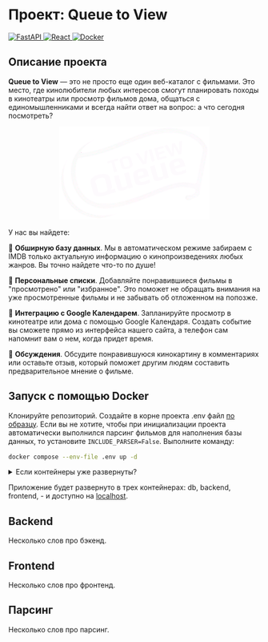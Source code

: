# Проект: Queue to View
<a href="https://fastapi.tiangolo.com/" target="_blank">
    <img src="https://img.shields.io/badge/fastapi-009485?style=for-the-badge&logo=fastapi&logoColor=white" alt="FastAPI">
</a>
<a href="https://react.dev/" target="_blank">
    <img src="https://img.shields.io/badge/react-087ea4?style=for-the-badge&logo=react&logoColor=white" alt="React">
</a>
<a href="https://www.docker.com/" target="_blank">
    <img src="https://img.shields.io/badge/docker-1d63ed?style=for-the-badge&logo=docker&logoColor=white" alt="Docker">
</a>

## Описание проекта
**Queue to View** — это не просто еще один веб-каталог с фильмами. Это место, где кинолюбители любых интересов смогут планировать походы в кинотеатры или просмотр фильмов дома, общаться с единомышленниками и всегда найти ответ на вопрос: а что сегодня посмотреть?

<p align="center">
    <img style="text-align:center" src="./frontend/src/assets/qtv-small.png" alt="Project Logo">
</p>

У нас вы найдете:

:movie_camera: **Обширную базу данных**. Мы в автоматическом режиме забираем с IMDB только актуальную информацию о кинопроизведениях любых жанров. Вы точно найдете что-то по душе!

:bookmark: **Персональные списки**. Добавляйте понравившиеся фильмы в "просмотрено" или "избранное". Это поможет не обращать внимания на уже просмотренные фильмы и не забывать об отложенном на попозже.

:calendar: **Интеграцию с Google Календарем**. Запланируйте просмотр в кинотеатре или дома с помощью Google Календаря. Создать событие вы сможете прямо из интерфейса нашего сайта, а телефон сам напомнит вам о нем, когда придет время.

:loudspeaker: **Обсуждения**. Обсудите понравившуюся кинокартину в комментариях или оставьте отзыв, который поможет другим людям составить предварительное мнение о фильме.

## Запуск с помощью Docker
Клонируйте репозиторий. Создайте в корне проекта .env файл [по образцу](.env.example). Если вы не хотите, чтобы при инициализации проекта автоматически выполнился парсинг фильмов для наполнения базы данных, то установите `INCLUDE_PARSER=False`. Выполните команду:
```bash
docker compose --env-file .env up -d
```
<details>
<summary>Если контейнеры уже развернуты?</summary>

```bash
docker compose --env-file .env up --force-recreate --build -d
```
</details>

Приложение будет развернуто в трех контейнерах: db, backend, frontend, - и доступно на [localhost](http://localhost/).

## Backend
Несколько слов про бэкенд.

## Frontend
Несколько слов про фронтенд.

## Парсинг
Несколько слов про парсинг.
